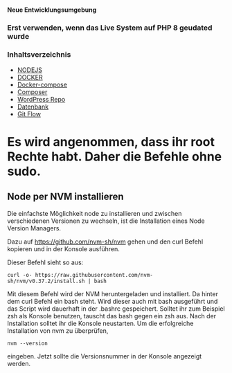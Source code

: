 #### Neue Entwicklungsumgebung
### Erst verwenden, wenn das Live System auf PHP 8 geudated wurde

### Inhaltsverzeichnis
- [NODEJS](#node)
- [DOCKER](#docker)
- [Docker-compose](#docker-compose)
- [Composer](#composer)
- [WordPress Repo](#repo)
- [Datenbank](#datenbank)
- [Git Flow](#flow)

# Es wird angenommen, dass ihr root Rechte habt. Daher die Befehle ohne sudo.

<a name="node"/>

## Node per NVM installieren
Die einfachste Möglichkeit node zu installieren und zwischen verschiedenen Versionen zu wechseln, ist die Installation eines Node Version Managers.

Dazu auf <https://github.com/nvm-sh/nvm> gehen und den curl Befehl kopieren und in der Konsole ausführen.

Dieser Befehl sieht so aus:

	curl -o- https://raw.githubusercontent.com/nvm-sh/nvm/v0.37.2/install.sh | bash

Mit diesem Befehl wird der NVM heruntergeladen und installiert. Da hinter dem curl Befehl ein bash steht. Wird dieser auch mit bash ausgeführt und das Script wird dauerhaft in der .bashrc gespeichert.
Solltet ihr zum Beispiel zsh als Konsole benutzen, tauscht das bash gegen ein zsh aus.
Nach der Installation solltet ihr die Konsole neustarten.
Um die erfolgreiche Installation von nvm zu überprüfen,

	nvm --version

eingeben. Jetzt sollte die Versionsnummer in der Konsole angezeigt werden.
